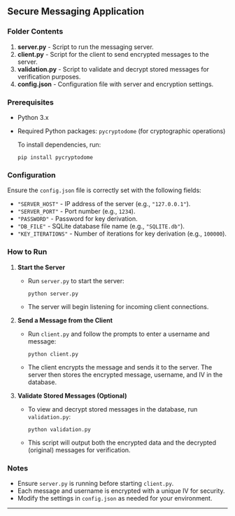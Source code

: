 ## Secure Messaging Application

### Folder Contents
1. **server.py** - Script to run the messaging server.
2. **client.py** - Script for the client to send encrypted messages to the server.
3. **validation.py** - Script to validate and decrypt stored messages for verification purposes.
4. **config.json** - Configuration file with server and encryption settings.

### Prerequisites
- Python 3.x
- Required Python packages: `pycryptodome` (for cryptographic operations)

   To install dependencies, run:
   ```
   pip install pycryptodome
   ```

### Configuration
Ensure the `config.json` file is correctly set with the following fields:
- `"SERVER_HOST"` - IP address of the server (e.g., `"127.0.0.1"`).
- `"SERVER_PORT"` - Port number (e.g., `1234`).
- `"PASSWORD"` - Password for key derivation.
- `"DB_FILE"` - SQLite database file name (e.g., `"SQLITE.db"`).
- `"KEY_ITERATIONS"` - Number of iterations for key derivation (e.g., `100000`).

### How to Run

1. **Start the Server**
   - Run `server.py` to start the server:
     ```
     python server.py
     ```
   - The server will begin listening for incoming client connections.

2. **Send a Message from the Client**
   - Run `client.py` and follow the prompts to enter a username and message:
     ```
     python client.py
     ```
   - The client encrypts the message and sends it to the server. The server then stores the encrypted message, username, and IV in the database.

3. **Validate Stored Messages (Optional)**
   - To view and decrypt stored messages in the database, run `validation.py`:
     ```
     python validation.py
     ```
   - This script will output both the encrypted data and the decrypted (original) messages for verification.

### Notes
- Ensure `server.py` is running before starting `client.py`.
- Each message and username is encrypted with a unique IV for security.
- Modify the settings in `config.json` as needed for your environment.

--- 
